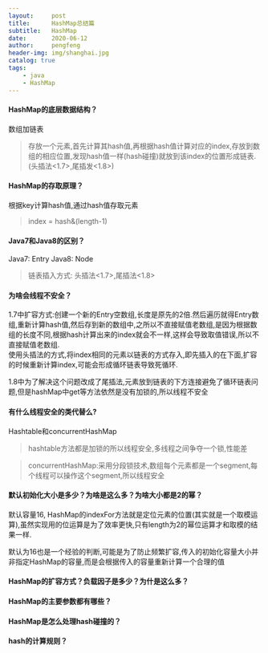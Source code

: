 ```yaml
---
layout:     post
title:      HashMap总结篇
subtitle:   HashMap
date:       2020-06-12
author:     pengfeng
header-img: img/shanghai.jpg
catalog: true
tags:
    - java
    - HashMap
---
```


#### HashMap的底层数据结构？

数组加链表
> 存放一个元素,首先计算其hash值,再根据hash值计算对应的index,存放到数组的相应位置,发现hash值一样(hash碰撞)就放到该index的位置形成链表.(头插法<1.7>,尾插发<1.8>)


#### HashMap的存取原理？

根据key计算hash值,通过hash值存取元素
> index = hash&(length-1)

#### Java7和Java8的区别？
Java7: Entry
Java8: Node
> 链表插入方式: 头插法<1.7>,尾插法<1.8>

#### 为啥会线程不安全？

1.7中扩容方式:创建一个新的Entry空数组,长度是原先的2倍.然后遍历就得Entry数组,重新计算hash值,然后存到新的数组中,之所以不直接赋值老数组,是因为根据数组的长度不同,根据hash计算出来的index就会不一样,这样会导致取值错误,所以不直接赋值老数组.<br/>
使用头插法的方式,将index相同的元素以链表的方式存入,即先插入的在下面,扩容的时候重新计算index,可能会形成循环链表导致死循环.
<br/>

1.8中为了解决这个问题改成了尾插法,元素放到链表的下方连接避免了循环链表问题,但是hashMap中get等方法依然是没有加锁的,所以线程不安全

#### 有什么线程安全的类代替么?

Hashtable和concurrentHashMap
> hashtable方法都是加锁的所以线程安全,多线程之间争夺一个锁,性能差

>concurrentHashMap:采用分段锁技术,数组每个元素都是一个segment,每个线程可以操作这个segment,所以线程安全

#### 默认初始化大小是多少？为啥是这么多？为啥大小都是2的幂？

默认容量16, HashMap的indexFor方法就是定位元素的位置(其实就是一个取模运算),虽然实现用的位运算是为了效率更快,只有length为2的幂位运算才和取模的结果一样.<br/>

默认为16也是一个经验的判断,可能是为了防止频繁扩容,传入的初始化容量大小并非指定HashMap的容量,而是会根据传入的容量重新计算一个合理的值


#### HashMap的扩容方式？负载因子是多少？为什是这么多？

#### HashMap的主要参数都有哪些？

#### HashMap是怎么处理hash碰撞的？

#### hash的计算规则？

